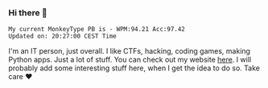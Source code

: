 ### Hi there 👋
<!-- PB START -->
```
My current MonkeyType PB is - WPM:94.21 Acc:97.42
Updated on: 20:27:00 CEST Time
```
<!-- PB END -->
I'm an IT person, just overall. I like CTFs, hacking, coding games, making Python apps. Just a lot of stuff.
You can check out my website [here](https://skill3472.github.io/).
I will probably add some interesting stuff here, when I get the idea to do so. Take care ❤️
